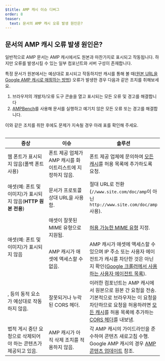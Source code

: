```yaml
---
$title: AMP 캐시 이슈 디버그
order: 8
teaser:
  text: 문서의 AMP 캐시 오류 발생 원인은?
---
```


<!--
This file is imported from https://github.com/ampproject/amphtml/blob/master/spec/amp-cache-debugging.md.
Please do not change this file.
If you have found a bug or an issue please
have a look and request a pull request there.
-->

## 문서의 AMP 캐시 오류 발생 원인은? <a name="why-is-my-doc-broken-on-an-amp-cache"></a>

일반적으로 AMP 문서는 AMP 캐시에서도 원본과 마찬가지로 표시되고 작동됩니다. 하지만 오류를 발생시킬 수 있는 일부 컴포넌트와 서버 구성이 존재합니다.

특정 문서가 원본에서는 예상대로 표시되고 작동하지만 캐시를 통해 볼 때([원본 URL을 Google AMP 캐시로 매핑하는 방법](https://developers.google.com/amp/cache/overview#amp-cache-url-format)) 오류가 발생한 경우 다음과 같은 조치를 취해보세요.

1. 브라우저의 개발자/오류 도구 콘솔을 열고 표시되는 모든 오류 및 경고를 해결합니다
2. [AMPBench](https://ampbench.appspot.com/)를 사용해 문서를 실행하고 예기치 않은 모든 오류 또는 경고를 해결합니다.

이와 같은 조치를 취한 후에도 문제가 지속될 경우 아래 표를 확인해 주세요.

<table>
<table>
  <thead>
    <tr>
      <th width="30%">증상</th>
      <th width="30%">이슈</th>
      <th width="40%">솔루션</th>
    </tr>
  </thead>
  <tbody>
    <tr>
      <td>웹 폰트가 표시되지 않음(폴백 폰트 사용)</td>
      <td>폰트 제공 업체가 AMP 캐시를 화이트리스트에 지정하지 않음.</td>
      <td>폰트 제공 업체에 문의하여 <a href="https://amp.dev/documentation/guides-and-tutorials/learn/amp-caches-and-cors/amp-cors-requests#cors-security-in-amp">모든 캐시</a>를 허용 목록에 추가하도록 요청.</td>
    </tr>
    <tr>
      <td>애셋(예: 폰트 및 이미지)가 표시되지 않음(<strong>HTTP 원본 전용</strong>)</td>
      <td>문서가 프로토콜 상대 URL을 사용함.</td>
      <td>절대 URL로 전환(<code>//www.site.com/doc/amp</code>이 아닌 <code>http://www.site.com/doc/amp</code> 사용).</td>
    </tr>
    <tr>
      <td rowspan="2">애셋(예: 폰트 및 이미지)가 표시되지 않음</td>
      <td>애셋이 잘못된 MIME 유형으로 지원됨.</td>
      <td>
<a href="https://github.com/ampproject/amphtml/blob/master/spec/amp-cache-guidelines.md#guidelines-accepted-mime-types">허용 가능한 MIME 유형</a> 지정.</td>
    </tr>
    <tr>
      <td>AMP 캐시가 애셋에 액세스할 수 없음.</td>
      <td>AMP 캐시가 애셋에 액세스할 수 있으며 IP 주소 또는 사용자 에이전트가 캐시를 차단한 것은 아닌지 확인(<a href="https://support.google.com/webmasters/answer/1061943?hl=en">Google 크롤러에서 사용하는 사용자 에이전트 목록</a>).</td>
    </tr>
    <tr>
      <td>
<code><amp-form></amp-form></code>, <code><amp-list></amp-list></code> 등의 동적 요소가 예상대로 작동하지 않음.</td>
      <td>잘못되거나 누락된 CORS 헤더.</td>
      <td>이러한 컴포넌트는 AMP 캐시에서 원본으로 원본 간 요청을 전송. 기본적으로 브라우저는 이 요청을 차단하므로 요청을 허용하려면 <a href="https://amp.dev/documentation/guides-and-tutorials/amp-cors-requests.html">모든 캐시</a>를 허용 목록에 추가하는 <a href="https://developer.mozilla.org/en-US/docs/Web/HTTP/Access_control_CORS">CORS 헤더</a>를 내보냄.</td>
    </tr>
    <tr>
      <td>법적 게시 중단 요청으로 삭제되어야 하는 콘텐츠가 제공되고 있음.</td>
      <td>AMP 캐시가 아직 삭제 조치를 적용하지 않음.</td>
      <td>각 AMP 캐시의 가이드라인을 준수하여 콘텐츠 새로고침 수행. Google AMP 캐시의 경우 <a href="https://developers.google.com/amp/cache/update-cache">AMP 콘텐츠 업데이트</a> 참조.</td>
    </tr>
</tbody>
</table>
</table>
